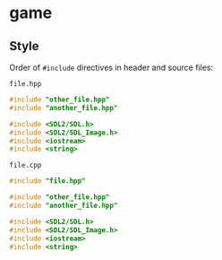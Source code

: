 # game

## Style

Order of `#include` directives in header and source files:

`file.hpp`
```C++
#include "other_file.hpp"
#include "another_file.hpp"

#include <SDL2/SDL.h>
#include <SDL2/SDL_Image.h>
#include <iostream>
#include <string>
```

`file.cpp`
```C++
#include "file.hpp"

#include "other_file.hpp"
#include "another_file.hpp"

#include <SDL2/SDL.h>
#include <SDL2/SDL_Image.h>
#include <iostream>
#include <string>
```
